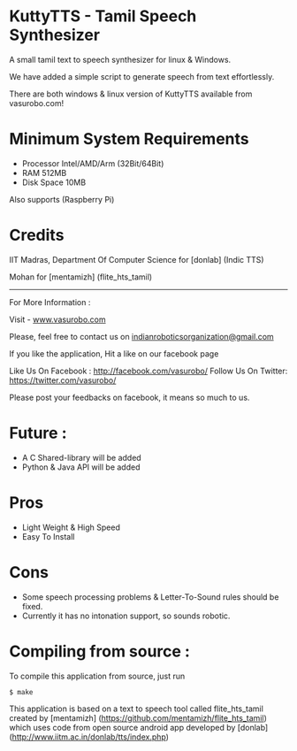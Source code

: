 KuttyTTS - Tamil Speech Synthesizer
===================================

A small tamil text to speech synthesizer for linux & Windows.


We have added a simple script to generate speech from text effortlessly.

There are both windows & linux version of KuttyTTS available from vasurobo.com!


Minimum System Requirements
===========================

* Processor	Intel/AMD/Arm (32Bit/64Bit)
* RAM		512MB
* Disk Space	10MB

Also supports (Raspberry Pi)

Credits
=======

IIT Madras, Department Of Computer Science for [donlab] (Indic TTS)

Mohan for [mentamizh] (flite_hts_tamil)

**************************************************************

For More Information :

Visit - www.vasurobo.com

Please, feel free to contact us on indianroboticsorganization@gmail.com

If you like the application, Hit a like on our facebook page

Like Us On Facebook : http://facebook.com/vasurobo/
Follow Us On Twitter: https://twitter.com/vasurobo/

Please post your feedbacks on facebook, it means so much to us.


Future :
========

* A C Shared-library will be added
* Python & Java API will be added

Pros
=====

* Light Weight & High Speed
* Easy To Install

Cons
=====

* Some speech processing problems & Letter-To-Sound rules should be fixed.
* Currently it has no intonation support, so sounds robotic.

Compiling from source :
=======================

To compile this application from source, just run

	$ make
	


This application is based on a text to speech tool called flite_hts_tamil 
created by [mentamizh] (https://github.com/mentamizh/flite_hts_tamil)
which uses code from open source android app developed by [donlab]
(http://www.iitm.ac.in/donlab/tts/index.php)

